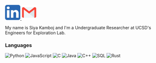 <a href="https://www.linkedin.com/in/siya-kamboj-5b6334232/">
  <img height="50" src="images/linkedin.png"/>
</a>
<a href="mailto:siyakamboj20@gmail.com">
  <img height="50" src="images/email.png"/>
</a>

My name is Siya Kamboj and I'm a Undergraduate Researcher at UCSD's Engineers for Exploration Lab.

### Languages
![Python](https://img.shields.io/badge/-Python-000?&logo=Python)
![JavaScript](https://img.shields.io/badge/-JavaScript-000?&logo=JavaScript)
![C](https://img.shields.io/badge/-C-000?&logo=C)
![Java](https://img.shields.io/badge/-Java-000?&logo=Java&logoColor=007396)
![C++](https://img.shields.io/badge/-C++-000?&logo=c%2b%2b&logoColor=00599C)
![SQL](https://img.shields.io/badge/-SQL-000?&logo=MySQL)
![Rust](https://img.shields.io/badge/-Rust-000?&logo=Rust)





<!-- ```yaml
name: Siya Kamboj
located_in: Hayward, CA
current_job: Undergraduate Researcher at UCSD's Engineers for Exploration lab
education:
  [
    "Self-Taught Developer and Designer",
    "Master's in Electrical and Computer Engineering",
    "Bachelor's in Electronics and Communication",
  ]

fields_of_interests:
  [
    "Web Development",
    "Data Science",
    "Machine Learning",
    "UI/UX",
    "Game Development",
    "DevOps",
  ]
technical_background:
  [
    "Full Stack Developer"
    "DevOps Solutions Architect",
    "Intern - Data Science & Machine Learning in Python",
    "Intern - Internet Of Things",
    "Intern - VLSI and FPGA Implementation",
  ]
  
currently_learning: ["Docker, Kubernetes, and React Native"]
2024 Goals: ["Create 25+ Projects and learn at least 5-10 new Technologies."]
hobbies: ["Gaming", "Cinema", "Skateboarding", "Art", "Comedy"]
``` -->




<!-- ### 🛠 Languages and Tools

[![Top Langs](https://github-readme-stats.vercel.app/api/top-langs/?username=SiyaKamboj&layout=compact&hide=html,css,Cython&langs_count=10&repo=)](https://github.com/SiyaKamboj) -->




<!--
**SiyaKamboj/SiyaKamboj** is a ✨ _special_ ✨ repository because its `README.md` (this file) appears on your GitHub profile.

Here are some ideas to get you started:

- 🔭 I’m currently working on ...
- 🌱 I’m currently learning ...
- 👯 I’m looking to collaborate on ...
- 🤔 I’m looking for help with ...
- 💬 Ask me about ...
- 📫 How to reach me: ...
- 😄 Pronouns: ...
- ⚡ Fun fact: ...
-->
